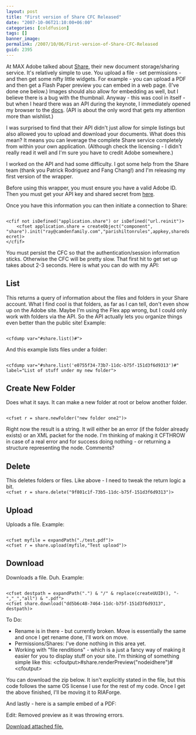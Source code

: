 ```yaml
---
layout: post
title: "First version of Share CFC Released"
date: "2007-10-06T21:10:00+06:00"
categories: [coldfusion]
tags: []
banner_image: 
permalink: /2007/10/06/First-version-of-Share-CFC-Released
guid: 2395
---
```


At MAX Adobe talked about <a href="http://labs.adobe.com/technologies/share/">Share</a>, their new document storage/sharing service. It's relatively simple to use. You upload a file - set permissions - and then get some nifty little widgets. For example - you can upload a PDF and then get a Flash Paper preview you can embed in a web page. (I've done one below.) Images should also allow for embedding as well, but I believe there is a bug with the thumbnail. Anyway - this was cool in itself - but when I heard there was an API during the keynote, I immediately opened my browser to the <a href="http://labs.adobe.com/wiki/index.php/Share:API">docs</a>.  (API is about the only word that gets my attention more than wishlist.)

I was surprised to find that their API didn't just allow for simple listings but also allowed you to upload and download your documents. What does this mean? It means you can leverage the complete Share service completely from within your own application. (Although check the licensing - I didn't really read it well and I'm sure you have to credit Adobe somewhere.)

I worked on the API and had some difficulty. I got some help from the Share team (thank you Patrick Rodriguez and Fang Chang!) and I'm releasing my first version of the wrapper.

Before using this wrapper, you must ensure you have a valid Adobe ID. Then you must get your API key and shared secret from <a href="https://api.share.adobe.com/webservices/index.do">here</a>. 

Once you have this information you can then initiate a connection to Share:

<code>
&lt;cfif not isDefined("application.share") or isDefined("url.reinit")&gt;
	&lt;cfset application.share = createObject("component", "share").init("ray@camdenfamily.com","parishiltonrules",appkey,sharedsecret)&gt;
&lt;/cfif&gt;
</code>

You must persist the CFC so that the authentication/session information sticks. Otherwise the CFC will be pretty slow. That first hit to get set up takes about 2-3 seconds. Here is what you can do with my API:

<h2>List</h2>

This returns a query of information about the files and folders in your Share account. What I find cool is that folders, as far as I can tell, don't even show up on the Adobe site. Maybe I'm using the Flex app wrong, but I could only work with folders via the API. So the API actually lets you organize things even better than the public site! Example:

<code>
&lt;cfdump var="#share.list()#"&gt;
</code>

And this example lists files under a folder:

<code>
&lt;cfdump var="#share.list('e0755f34-73b7-11dc-b75f-151d3f6d9313')#" label="List of stuff under my new folder"&gt;
</code>

<h2>Create New Folder</h2>

Does what it says. It can make a new folder at root or below another folder.

<code>
&lt;cfset r = share.newFolder("new folder one2")&gt;
</code>

Right now the result is a string. It will either be an error (if the folder already exists) or an XML packet for the node. I'm thinking of making it CFTHROW in case of a real error and for success doing nothing - or returning a structure representing the node. Comments?

<h2>Delete</h2>
This deletes folders or files. Like above - I need to tweak the return logic a bit.

<code>
&lt;cfset r = share.delete("9f801c1f-73b5-11dc-b75f-151d3f6d9313")&gt;
</code>

<h2>Upload</h2>

Uploads a file. Example:

<code>
&lt;cfset myfile = expandPath("./test.pdf")&gt;
&lt;cfset r = share.upload(myfile,"Test upload")&gt;
</code>

<h2>Download</h2>

Downloads a file. Duh. Example:

<code>
&lt;cfset destpath = expandPath(".") & "/" & replace(createUUID(), "-","_","all") & ".pdf"&gt;
&lt;cfset share.download("dd5b6c48-7464-11dc-b75f-151d3f6d9313", destpath)&gt;
</code>

To Do:

<ul>
<li>Rename is in there - but currently broken. Move is essentially the same and once I get rename done, I'll work on move.
<li>Permissions/Shares: I've done nothing in this area yet.
<li>Working with "file renditions" - which is a just a fancy way of making it easier for you to display stuff on your site. I'm thinking of something simple like this: &lt;cfoutput&gt;#share.renderPreview("nodeidhere")#&lt;cfoutput&gt;
</ul>

You can download the zip below. It isn't explicitly stated in the file, but this code follows the same OS license I use for the rest of my code. Once I get the above finished, I'll be moving it to RIAForge.

And lastly - here is a sample embed of a PDF:

Edit: Removed preview as it was throwing errors.<p><a href='enclosures/D{% raw %}%3A%{% endraw %}5Chosts{% raw %}%5Cwww%{% endraw %}2Ecoldfusionjedi{% raw %}%2Ecom%{% endraw %}5Cenclosures{% raw %}%2Fshare%{% endraw %}2Ecfc%2Ezip'>Download attached file.</a></p>